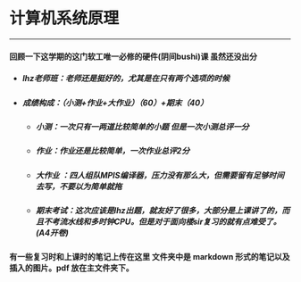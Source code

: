 # 计算机系统原理
***
#### 回顾一下这学期的这门软工唯一必修的硬件(阴间bushi)课 虽然还没出分
- ##### lhz老师班：老师还是挺好的，尤其是在只有两个选项的时候
- ##### 成绩构成：（小测+作业+大作业）（60）+期末（40）
  - ##### 小测：一次只有一两道比较简单的小题 但是一次小测总评一分
  - ##### 作业：作业还是比较简单，一次作业总评2分
  - ##### 大作业 ：四人组队MPIS编译器，压力没有那么大，但需要留有足够时间去写，不要以为简单就拖
  - ##### 期末考试：这次应该是lhz出题，就友好了很多，大部分是上课讲了的，而且不考流水线和多时钟CPU。但是对于面向楼sir复习的就有点难受了。(A4开卷)

#### 有一些复习时和上课时的笔记上传在这里 文件夹中是 markdown 形式的笔记以及插入的图片。pdf 放在主文件夹下。
